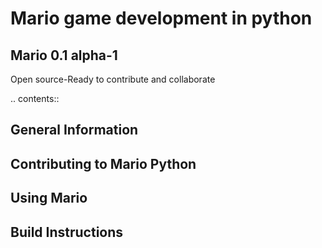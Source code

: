 Mario game development in python
================================

## Mario 0.1 alpha-1

Open source-Ready to contribute and collaborate

.. contents::

General Information
-------------------

Contributing to Mario Python
----------------------------

Using Mario
-----------

Build Instructions
------------------

